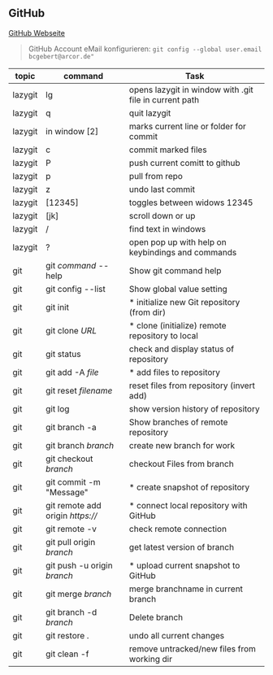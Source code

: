 ## GitHub

[GitHub Webseite](https://github.com)

> GitHub Account eMail konfigurieren: `git config --global user.email bcgebert@arcor.de"`

| topic | command                          | Task                                             |
| --- | -------------------------------- | ------------------------------------------------ |
| lazygit | lg                               | opens lazygit in window with .git file in current path |
| lazygit | q                           | quit lazygit |
| lazygit | <space> in window [2]       | marks current line or folder for commit |
| lazygit | c                           | commit marked files |
| lazygit | P                           | push current comitt to github |
| lazygit | p                           | pull from repo |
| lazygit | z                           | undo last commit |
| lazygit | [12345]                     | toggles between widows 12345 |    
| lazygit | [jk]                        | scroll down or up |
| lazygit | /                           | find text in windows |
| lazygit | ?                           | open pop up with help on keybindings and commands 
| git | git _command_ --help             | Show git command help                            |
| git | git config --list                 | Show global value setting                        |
| git | git init                         | \* initialize new Git repository (from dir)      |
| git | git clone _URL_                  | \* clone (initialize) remote repository to local |
| git | git status                       | check and display status of repository           |
| git | git add -A _file_                | \* add files to repository                       |
| git | git reset _filename_             | reset files from repository (invert add)         |
| git | git log                          | show version history of repository               |
| git | git branch -a                    | Show branches of remote repository               |
| git | git branch _branch_              | create new branch for work                       |
| git | git checkout _branch_            | checkout Files from branch                       |
| git | git commit -m "Message"          | \* create snapshot of repository                 |
| git | git remote add origin _https://_ | \* connect local repository with GitHub          |
| git | git remote -v                    | check remote connection                          |
| git | git pull origin _branch_         | get latest version of branch                     |
| git | git push -u origin _branch_      | \* upload current snapshot to GitHub             |
| git | git merge _branch_               | merge branchname in current branch               |
| git | git branch -d _branch_           | Delete branch                                    |
| git | git restore .                    | undo all current changes                         |
| git | git clean -f                     | remove untracked/new files from working dir      |
